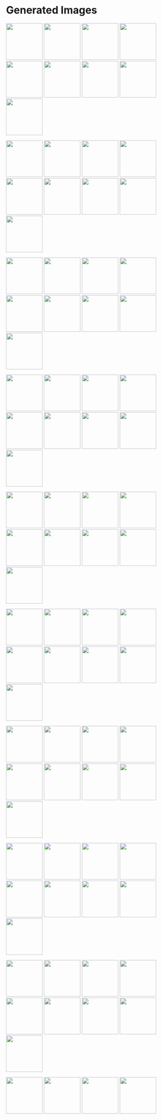 # Generated Images



<img src="2025_10_30_01.webp" width="100"/> <img src="2025_10_30_02.webp" width="100"/> <img src="2025_10_30_03.webp" width="100"/> <img src="2025_10_30_04.webp" width="100"/> <img src="2025_10_30_05.webp" width="100"/> <img src="2025_10_30_06.webp" width="100"/> <img src="2025_10_30_07.webp" width="100"/> <img src="2025_10_30_08.webp" width="100"/> <img src="2025_10_30_09.webp" width="100"/>

<img src="2025_10_30_10.webp" width="100"/> <img src="2025_10_30_11.webp" width="100"/> <img src="2025_10_30_12.webp" width="100"/> <img src="2025_10_30_13.webp" width="100"/> <img src="2025_10_30_14.webp" width="100"/> <img src="2025_10_30_15.webp" width="100"/> <img src="2025_10_30_16.webp" width="100"/> <img src="2025_10_30_17.webp" width="100"/> <img src="2025_10_30_18.webp" width="100"/>

<img src="2025_10_30_19.webp" width="100"/> <img src="2025_10_30_20.webp" width="100"/> <img src="2025_10_30_21.webp" width="100"/> <img src="2025_10_30_22.webp" width="100"/> <img src="2025_10_30_23.webp" width="100"/> <img src="2025_10_30_24.webp" width="100"/> <img src="2025_10_30_25.webp" width="100"/> <img src="2025_10_30_26.webp" width="100"/> <img src="2025_10_30_27.webp" width="100"/>

<img src="2025_10_30_28.webp" width="100"/> <img src="2025_10_30_29.webp" width="100"/> <img src="2025_10_30_30.webp" width="100"/> <img src="2025_10_30_31.webp" width="100"/> <img src="2025_10_30_32.webp" width="100"/> <img src="2025_10_30_33.webp" width="100"/> <img src="2025_10_30_34.webp" width="100"/> <img src="2025_10_30_35.webp" width="100"/> <img src="2025_10_30_36.webp" width="100"/>

<img src="2025_10_30_37.webp" width="100"/> <img src="2025_10_30_38.webp" width="100"/> <img src="2025_10_30_39.webp" width="100"/> <img src="2025_10_30_40.webp" width="100"/> <img src="2025_10_30_41.webp" width="100"/> <img src="2025_10_30_42.webp" width="100"/> <img src="2025_10_30_43.webp" width="100"/> <img src="2025_10_30_44.webp" width="100"/> <img src="2025_10_30_45.webp" width="100"/>

<img src="2025_10_30_46.webp" width="100"/> <img src="2025_10_30_47.webp" width="100"/> <img src="2025_10_30_48.webp" width="100"/> <img src="2025_10_30_49.webp" width="100"/> <img src="2025_10_30_50.webp" width="100"/> <img src="2025_10_30_51.webp" width="100"/> <img src="2025_10_30_52.webp" width="100"/> <img src="2025_10_30_53.webp" width="100"/> <img src="2025_10_30_54.webp" width="100"/>

<img src="2025_10_30_55.webp" width="100"/> <img src="2025_10_30_56.webp" width="100"/> <img src="2025_10_30_57.webp" width="100"/> <img src="2025_10_30_58.webp" width="100"/> <img src="2025_10_30_59.webp" width="100"/> <img src="2025_10_30_60.webp" width="100"/> <img src="2025_10_30_61.webp" width="100"/> <img src="2025_10_30_62.webp" width="100"/> <img src="2025_10_30_63.webp" width="100"/>

<img src="2025_10_30_64.webp" width="100"/> <img src="2025_10_30_65.webp" width="100"/> <img src="2025_10_30_66.webp" width="100"/> <img src="2025_10_30_67.webp" width="100"/> <img src="2025_10_30_68.webp" width="100"/> <img src="2025_10_30_69.webp" width="100"/> <img src="2025_10_30_70.webp" width="100"/> <img src="2025_10_30_71.webp" width="100"/> <img src="2025_10_30_72.webp" width="100"/>

<img src="2025_10_30_73.webp" width="100"/> <img src="2025_10_30_74.webp" width="100"/> <img src="2025_10_30_75.webp" width="100"/> <img src="2025_10_30_76.webp" width="100"/> <img src="2025_10_30_77.webp" width="100"/> <img src="2025_10_30_78.webp" width="100"/> <img src="2025_10_30_79.webp" width="100"/> <img src="2025_10_30_80.webp" width="100"/> <img src="2025_10_30_81.webp" width="100"/>

<img src="2025_10_30_82.webp" width="100"/> <img src="2025_10_30_83.webp" width="100"/> <img src="2025_10_30_84.webp" width="100"/> <img src="2025_10_30_85.webp" width="100"/>